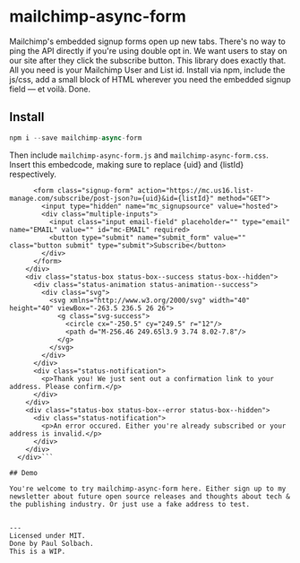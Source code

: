 # mailchimp-async-form
Mailchimp's embedded signup forms open up new tabs. There's no way to ping the API directly if you're using double opt in. We want users to stay on our site after they click the subscribe button. This library does exactly that. All you need is your Mailchimp User and List id. Install via npm, include the js/css, add a small block of HTML wherever you need the embedded signup field — et voilà. Done.

## Install
```js
npm i --save mailchimp-async-form
```
Then include `mailchimp-async-form.js` and `mailchimp-async-form.css`.   
Insert this embedcode, making sure to replace {uid} and {listId} respectively.

```<div class="signup-box">
      <form class="signup-form" action="https://mc.us16.list-manage.com/subscribe/post-json?u={uid}&id={listId}" method="GET">
        <input type="hidden" name="mc_signupsource" value="hosted">
        <div class="multiple-inputs">
          <input class="input email-field" placeholder="" type="email" name="EMAIL" value="" id="mc-EMAIL" required>
          <button type="submit" name="submit_form" value="" class="button submit" type="submit">Subscribe</button>
        </div>
      </form>
    </div>
    <div class="status-box status-box--success status-box--hidden">
      <div class="status-animation status-animation--success">
        <div class="svg">
          <svg xmlns="http://www.w3.org/2000/svg" width="40" height="40" viewBox="-263.5 236.5 26 26">
            <g class="svg-success">
              <circle cx="-250.5" cy="249.5" r="12"/>
              <path d="M-256.46 249.65l3.9 3.74 8.02-7.8"/>
            </g>
          </svg>
        </div>
      </div>
      <div class="status-notification">
        <p>Thank you! We just sent out a confirmation link to your address. Please confirm.</p>
      </div>
    </div>
    <div class="status-box status-box--error status-box--hidden">
      <div class="status-notification">
        <p>An error occured. Either you're already subscribed or your address is invalid.</p>
      </div>
    </div>
  </div>```

## Demo

You're welcome to try mailchimp-async-form here. Either sign up to my newsletter about future open source releases and thoughts about tech & the publishing industry. Or just use a fake address to test.


---
Licensed under MIT.   
Done by Paul Solbach.   
This is a WIP.   
